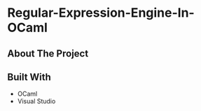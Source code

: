 # Regular-Expression-Engine-In-OCaml

## About The Project

## Built With 
* OCaml
* Visual Studio 
